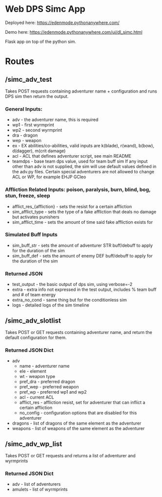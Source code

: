 # Web DPS Simc App

Deployed here: https://edenmode.pythonanywhere.com/

Demo here: https://edenmode.pythonanywhere.com/ui/dl_simc.html

Flask app on top of the python sim.

# Routes

## /simc_adv_test

Takes POST requests containing adventurer name + configuration and runs DPS sim then return the output.

### General Inputs:
* adv - the adventurer name, this is required
* wp1 - first wyrmprint
* wp2 - second wyrmprint
* dra - dragon
* wep - weapon
* ex - EX abilities/co-abilities, valid inputs are k(blade), r(wand), b(bow), d(dagger), m(crit damage)
* acl - ACL that defines adventurer script, see main README
* teamdps - base team dps value, used for team buff sim
If any input other than adv is not supplied, the sim will use default values defined in the adv.py files.
Certain special adventurers are not allowed to change ACL or WP, for example EHJP GCleo

### Affliction Related Inputs: poison, paralysis, burn, blind, bog, stun, freeze, sleep
* afflict_res_{affliction} - sets the resist for a certain affliction
* sim_afflict_type - sets the type of a fake affliction that deals no damage but activates punishers
* sim_afflict_time - sets the amount of time said fake affliction exists for

### Simulated Buff Inputs
* sim_buff_str - sets the amount of adventurer STR buff/debuff to apply for the duration of the sim
* sim_buff_def - sets the amount of enemy DEF buff/debuff to apply for the duration of the sim

### Returned JSON
* test_output - the basic output of dps sim, using verbose=-2
* extra - extra info not expressed in the test output, includes % team buff and # of team energy
* extra_no_cond - same thing but for the conditionless sim
* logs - detailed logs of the sim timeline

## /simc_adv_slotlist

Takes POST or GET requests containing adventurer name, and return the default configuration for them.

### Returned JSON Dict
* adv
  * name - adventurer name
  * ele - element
  * wt - weapon type
  * pref_dra - preferred dragon
  * pref_wep - preferred weapon
  * pref_wp - preferred wp1 and wp2
  * acl - current ACL
  * afflict_res - affliction resist, set for adventurer that can inflict a certain affliction
  * no_config - configuration options that are disabled for this adventurer
* dragons - list of dragons of the same element as the adventurer
* weapons - list of weapons of the same element as the adventurer

## /simc_adv_wp_list

Takes POST or GET requests and returns a list of adventurer and wyrmprints

### Returned JSON Dict
* adv - list of adventurers
* amulets - list of wyrmprints
